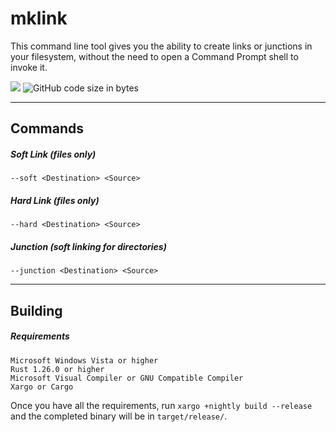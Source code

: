 # mklink
This command line tool gives you the ability to create links or junctions in your filesystem, without the need to open a Command Prompt shell to invoke it.

![](https://img.shields.io/github/license/Starz0r/mklink.svg?style=flat-square) ![GitHub code size in bytes](https://img.shields.io/github/languages/code-size/starz0r/mklink.svg?style=flat-square)

---

## Commands

##### Soft Link (files only)
```
--soft <Destination> <Source>
```

##### Hard Link (files only)
```
--hard <Destination> <Source>
```

##### Junction (soft linking for directories)
```
--junction <Destination> <Source>
```

---

## Building

##### Requirements
```
Microsoft Windows Vista or higher
Rust 1.26.0 or higher
Microsoft Visual Compiler or GNU Compatible Compiler
Xargo or Cargo
```

Once you have all the requirements, run `xargo +nightly build --release` and the completed binary will be in `target/release/`.
